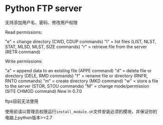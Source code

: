Python FTP server
=========================
支持添加用户名、密码、修改用户权限

Read permissions:

"e" = change directory (CWD, CDUP commands)
"l" = list files (LIST, NLST, STAT, MLSD, MLST, SIZE commands)
"r" = retrieve file from the server (RETR command)

Write permissions:

"a" = append data to an existing file (APPE command)
"d" = delete file or directory (DELE, RMD commands)
"f" = rename file or directory (RNFR, RNTO commands)
"m" = create directory (MKD command)
"w" = store a file to the server (STOR, STOU commands)
"M" = change mode/permission (SITE CHMOD command) New in 0.7.0

ftps目前无法使用

使用前请以管理员权限运行`install_module.sh`文件安装必须的模块，并保证你的电脑上python版本>=2.7
